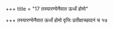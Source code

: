 +++
title = "17 तस्यारण्येनैवात ऊर्ध्वं होमो"

+++
तस्यारण्येनैवात ऊर्ध्वं होमो वृत्तिः प्रतीक्षाच्छादनं च १७